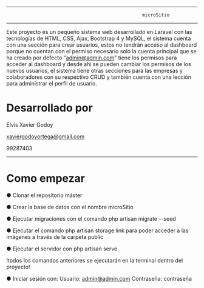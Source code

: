 ********************************************************************************************************************
                                                      microSitio 
********************************************************************************************************************

Este proyecto es un pequeño sistema web desarrollado en Laravel con las tecnologías de HTML, CSS, Ajax, Bootstrap 4 y MySQL, el sistema cuenta con una sección para crear usuarios, estos no tendrán acceso al dashboard porque no cuentan con el permiso necesario solo la cuenta principal que se ha creado por defecto "admin@admin.com" tiene los permisos para acceder al dashboard y desde ahí se pueden cambiar los permisos de los nuevos usuarios, el sistema tiene otras secciones para las empresas y colaboradores con su respectivo CRUD y también cuenta con una lección para administrar el perfil de usuario.



# Desarrollado por

Elvis Xavier Godoy

xaviergodoyortega@gmail.com

99287403

********************************************************************************************************************

# Como empezar

● Clonar el repositorio máster

● Crear la base de datos con el nombre microSitio

● Ejecutar migraciones con el comando php artisan migrate --seed

● Ejecutar el comando php artisan storage:link para poder acceder a las imágenes a través de la carpeta public

● Ejecutar el servidor con php artisan serve

!todos los comandos anteriores se ejecutarán en la terminal dentro del proyecto!

● Iniciar sesión con:
Usuario: admin@admin.com
Contraseña: contraseña

